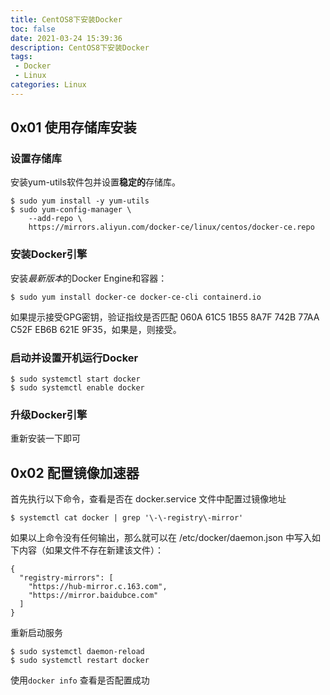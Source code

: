 ```yaml
---
title: CentOS8下安装Docker
toc: false
date: 2021-03-24 15:39:36
description: CentOS8下安装Docker
tags:
 - Docker
 - Linux
categories: Linux
---
```


## 0x01 使用存储库安装

### 设置存储库

安装yum-utils软件包并设置**稳定的**存储库。

```
$ sudo yum install -y yum-utils
$ sudo yum-config-manager \
    --add-repo \
    https://mirrors.aliyun.com/docker-ce/linux/centos/docker-ce.repo
```

### 安装Docker引擎

安装*最新版本*的Docker Engine和容器：

```
$ sudo yum install docker-ce docker-ce-cli containerd.io
```

如果提示接受GPG密钥，验证指纹是否匹配 060A 61C5 1B55 8A7F 742B 77AA C52F EB6B 621E 9F35，如果是，则接受。

### 启动并设置开机运行Docker

```
$ sudo systemctl start docker
$ sudo systemctl enable docker
```

### 升级Docker引擎

重新安装一下即可

## 0x02 配置镜像加速器

首先执行以下命令，查看是否在 docker.service 文件中配置过镜像地址

```
$ systemctl cat docker | grep '\-\-registry\-mirror'
```

如果以上命令没有任何输出，那么就可以在 /etc/docker/daemon.json 中写入如下内容（如果文件不存在新建该文件）：

```
{
  "registry-mirrors": [
    "https://hub-mirror.c.163.com",
    "https://mirror.baidubce.com"
  ]
}
```

重新启动服务

```
$ sudo systemctl daemon-reload
$ sudo systemctl restart docker
```

使用`docker info` 查看是否配置成功


